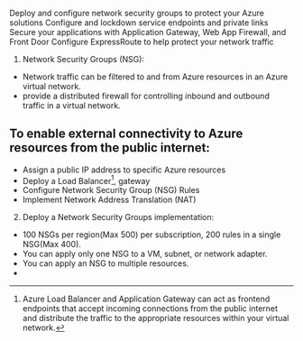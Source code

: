 Deploy and configure network security groups to protect your Azure solutions
Configure and lockdown service endpoints and private links
Secure your applications with Application Gateway, Web App Firewall, and Front Door
Configure ExpressRoute to help protect your network traffic

1. Network Security Groups (NSG):
- Network traffic can be filtered to and from Azure resources in an Azure virtual network.
- provide a distributed firewall for controlling inbound and outbound traffic in a virtual network.

## To enable external connectivity to Azure resources from the public internet:
- Assign a public IP address to specific Azure resources
- Deploy a Load Balancer[^1], gateway 
- Configure Network Security Group (NSG) Rules
- Implement Network Address Translation (NAT)

2. Deploy a Network Security Groups implementation:
- 100 NSGs per region(Max 500) per subscription, 200 rules in a single NSG(Max 400). 
- You can apply only one NSG to a VM, subnet, or network adapter.
- You can apply an NSG to multiple resources.
- 





























[^1]: Azure Load Balancer and Application Gateway can act as frontend endpoints that accept incoming connections from the public internet and distribute the traffic to the appropriate resources within your virtual network.
